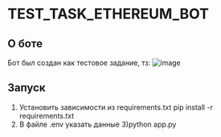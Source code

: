 # TEST_TASK_ETHEREUM_BOT

## О боте
Бот был создан как тестовое задание, тз:
![image](https://user-images.githubusercontent.com/91815912/192997227-ab0cabe1-35cf-45a1-a668-e8c7dc203c22.png)

## Запуск
1) Установить зависимости из requirements.txt
  pip install -r requirements.txt
2) В файле .env указать данные
3)python app.py
